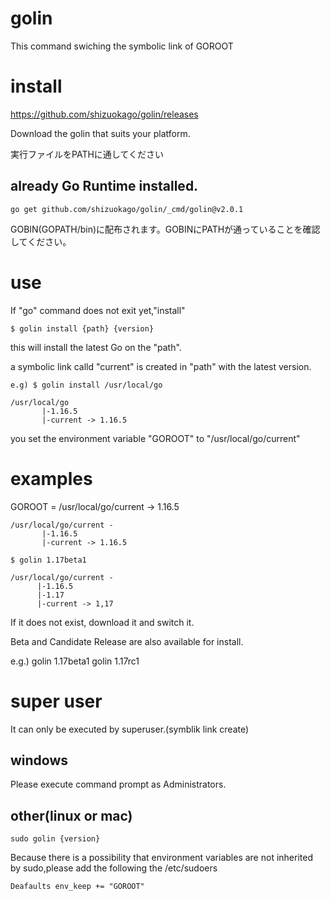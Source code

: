 # golin

This command swiching the symbolic link of GOROOT

# install

https://github.com/shizuokago/golin/releases

Download the golin that suits your platform.

実行ファイルをPATHに通してください


## already Go Runtime installed.

    go get github.com/shizuokago/golin/_cmd/golin@v2.0.1

GOBIN(GOPATH/bin)に配布されます。GOBINにPATHが通っていることを確認してください。

# use

If "go" command does not exit yet,"install"

    $ golin install {path} {version}

this will install the latest Go on the "path".

a symbolic link calld "current" is created in "path" with the latest version.

    e.g) $ golin install /usr/local/go

```
/usr/local/go
       |-1.16.5
       |-current -> 1.16.5
```

you set the environment variable "GOROOT" to "/usr/local/go/current"

# examples

GOROOT = /usr/local/go/current -> 1.16.5

```
/usr/local/go/current -
       |-1.16.5
       |-current -> 1.16.5
```

    $ golin 1.17beta1

```
/usr/local/go/current -
      |-1.16.5
      |-1.17
      |-current -> 1,17
```

If it does not exist, download it and switch it.

Beta and Candidate Release are also available for install.

e.g.) golin 1.17beta1
      golin 1.17rc1

# super user

It can only be executed by superuser.(symblik link create)

## windows

Please execute command prompt as Administrators.

## other(linux or mac)

```
sudo golin {version}
```

Because there is a possibility that environment variables are not inherited by sudo,please add the following the /etc/sudoers

```
Deafaults env_keep += "GOROOT"
```

